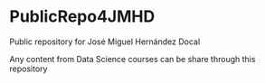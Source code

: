 # PublicRepo4JMHD
 Public repository for José Miguel Hernández Docal

Any content from Data Science courses can be share through this repository
